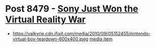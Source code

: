 # Post 8479 - [Sony Just Won the Virtual Reality War](https://www.ifixit.com/News/8479/sony-playstation-vr)

- https://valkyrie.cdn.ifixit.com/media/2010/09/05152455/nintendo-virtual-boy-teardown-600x400.jpeg [media item](media-28521.md)
